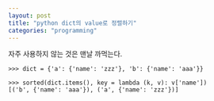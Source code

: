 ```yaml
---
layout: post
title: "python dict의 value로 정렬하기"
categories: "programming"
---
```


자주 사용하지 않는 것은 맨날 까먹는다.

```
>>> dict = {'a': {'name': 'zzz'}, 'b': {'name': 'aaa'}}

>>> sorted(dict.items(), key = lambda (k, v): v['name'])
[('b', {'name': 'aaa'}), ('a', {'name': 'zzz'})]
```
